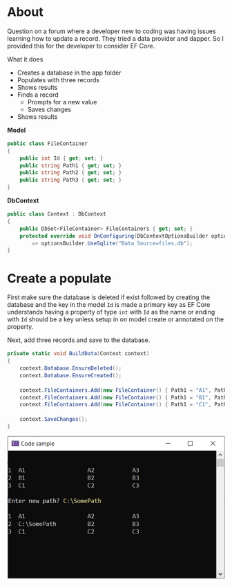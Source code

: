 ﻿# About

Question on a forum where a developer new to coding was having issues learning how to update a record. They tried a data provider and dapper. So I provided this for the developer to consider EF Core.

What it does

- Creates a database in the app folder
- Populates with three records
- Shows results
- Finds a record
    - Prompts for a new value
    - Saves changes
- Shows results

**Model**

```csharp
public class FileContainer
{
    public int Id { get; set; }
    public string Path1 { get; set; }
    public string Path2 { get; set; }
    public string Path3 { get; set; }
}
```

**DbContext**

```csharp
public class Context : DbContext
{
    public DbSet<FileContainer> FileContainers { get; set; }
    protected override void OnConfiguring(DbContextOptionsBuilder optionsBuilder)
        => optionsBuilder.UseSqlite("Data Source=files.db");
}
```

# Create a populate

First make sure the database is deleted if exist followed by creating the database and the key in the model `Id` is made a primary key as EF Core understands having a property of type `int` with `Id` as the name or ending with `Id` should be a key unless setup in on model create or annotated on the property.

Next, add three records and save to the database.

```csharp
private static void BuildData(Context context)
{
    context.Database.EnsureDeleted();
    context.Database.EnsureCreated();

    context.FileContainers.Add(new FileContainer() { Path1 = "A1", Path2 = "A2", Path3 = "A3" });
    context.FileContainers.Add(new FileContainer() { Path1 = "B1", Path2 = "B2", Path3 = "B3" });
    context.FileContainers.Add(new FileContainer() { Path1 = "C1", Path2 = "C2", Path3 = "C3" });

    context.SaveChanges();
}
```



![F1](assets/F1.png)